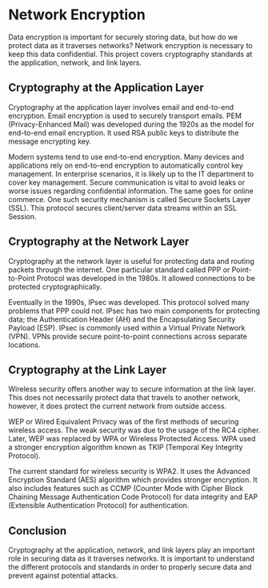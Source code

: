 # Network Encryption

Data encryption is important for securely storing data, but how do we protect data as it traverses networks? Network encryption is necessary to keep this data confidential. This project covers cryptography standards at the application, network, and link layers.

## Cryptography at the Application Layer

Cryptography at the application layer involves email and end-to-end encryption. Email encryption is used to securely transport emails. PEM (Privacy-Enhanced Mail) was developed during the 1920s as the model for end-to-end email encryption. It used RSA public keys to distribute the message encrypting key.

Modern systems tend to use end-to-end encryption. Many devices and applications rely on end-to-end encryption to automatically control key management. In enterprise scenarios, it is likely up to the IT department to cover key management. Secure communication is vital to avoid leaks or worse issues regarding confidential information. The same goes for online commerce. One such security mechanism is called Secure Sockets Layer (SSL). This protocol secures client/server data streams within an SSL Session.

## Cryptography at the Network Layer

Cryptography at the network layer is useful for protecting data and routing packets through the internet. One particular standard called PPP or Point-to-Point Protocol was developed in the 1980s. It allowed connections to be protected cryptographically.

Eventually in the 1990s, IPsec was developed. This protocol solved many problems that PPP could not. IPsec has two main components for protecting data; the Authentication Header (AH) and the Encapsulating Security Payload (ESP). IPsec is commonly used within a Virtual Private Network (VPN). VPNs provide secure point-to-point connections across separate locations.

## Cryptography at the Link Layer

Wireless security offers another way to secure information at the link layer. This does not necessarily protect data that travels to another network, however, it does protect the current network from outside access.

WEP or Wired Equivalent Privacy was of the first methods of securing wireless access. The weak security was due to the usage of the RC4 cipher. Later, WEP was replaced by WPA or Wireless Protected Access. WPA used a stronger encryption algorithm known as TKIP (Temporal Key Integrity Protocol).

The current standard for wireless security is WPA2. It uses the Advanced Encryption Standard (AES) algorithm which provides stronger encryption. It also includes features such as CCMP (Counter Mode with Cipher Block Chaining Message Authentication Code Protocol) for data integrity and EAP (Extensible Authentication Protocol) for authentication.

## Conclusion

Cryptography at the application, network, and link layers play an important role in securing data as it traverses networks. It is important to understand the different protocols and standards in order to properly secure data and prevent against potential attacks.
